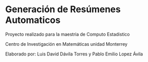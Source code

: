# Generación de Resúmenes Automaticos 
Proyecto realizado para la maestria de Computo Estadistico 

Centro de Investigación en Matemáticas unidad Monterrey

Elaborado por: Luis David Dávila Torres y Pablo Emilio Lopez Ávila 
